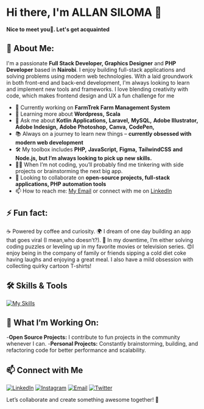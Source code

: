 # Hi there, I'm ALLAN SILOMA 👋

**Nice to meet you🤝. Let's get acquainted**

## 🚀 About Me:
I'm a passionate **Full Stack Developer, Graphics Designer** and **PHP Developer** based in **Nairobi**. I enjoy building full-stack applications and solving problems using modern web technologies. With a laid groundwork in both front-end and back-end development, I'm always looking to learn and implement new tools and frameworks. I love blending creativity with code, which makes frontend design and UX a fun challenge for me
- 🔭 Currently working on **FarmTrek Farm Management System**
- 🌱 Learning more about **Wordpress,** **Scala**
- 💬 Ask me about **Kotlin Applications,** **Laravel,** **MySQL,** **Adobe Illustrator,** **Adobe Indesign,** **Adobe Photoshop,** **Canva,** **CodePen,** 
- 📚 Always on a journey to learn new things – **currently obsessed with modern web development**
- 🛠️ My toolbox includes **PHP,** **JavaScript,** **Figma,** **TailwindCSS** **and Node.js,** **but I’m always looking to pick up new skills.**
- 🧑‍💻 When I’m not coding, you’ll probably find me tinkering with side projects or brainstorming the next big app.
- 👯 Looking to collaborate on **open-source projects, full-stack applications, PHP automation tools**
- 📫 How to reach me: [My Email](mailto:silomaallan@gmail.com) or connect with me on [LinkedIn](https://www.linkedin.com/in/siloma-allan)
## ⚡ Fun fact:
☕ Powered by coffee and curiosity.
🌍 I dream of one day building an app that goes viral (I mean,who doesn’t?).
🍿 In my downtime, I’m either solving coding puzzles or leveling up in my favorite movies or television series.
😍I enjoy being in the company of family or friends sipping a cold diet coke having laughs and enjoying a great meal. I also have a mild obsession with collecting quirky cartoon T-shirts!

## 🛠️ Skills & Tools
[![My Skills](https://skillicons.dev/icons?i=js,html,css,java,kotlin,nodejs,figma,androidstudio,bootstrap,c,cpp,css,dotnet,html,ai,idea,npm,ps,php,phpstorm&perline=10)](https://skillicons.dev)

## 🔧 What I’m Working On:
-**Open Source Projects:** I contribute to fun projects in the community whenever I can.
-**Personal Projects:** Constantly brainstorming, building, and refactoring code for better performance and scalability.

## 📫 Connect with Me
[![LinkedIn](https://img.shields.io/badge/LinkedIn-0077B5?style=for-the-badge&logo=linkedin&logoColor=white)](https://www.linkedin.com/in/siloma-allan)
[![Instagram](https://img.shields.io/badge/Instagram-E4405F?style=for-the-badge&logo=instagram&logoColor=white)](https://www.instagram.com/silomaallan)
[![Email](https://img.shields.io/badge/Gmail-D14836?style=for-the-badge&logo=gmail&logoColor=white)](mailto:silomaallan@gmail.com)
[![Twitter](https://img.shields.io/twitter/url?url=https%3A%2F%2Fimg.shields.io%2Ftwitter%2Furl)](https://x.com/silomaallan)


Let’s collaborate and create something awesome together! 🎉


